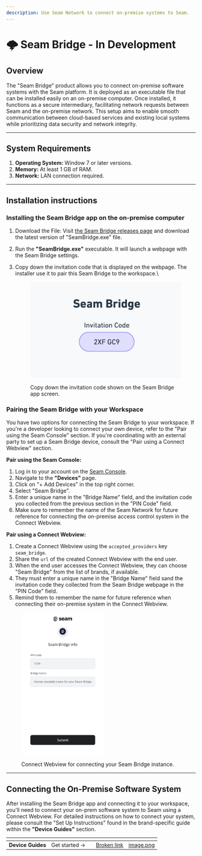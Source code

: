 ```yaml
---
description: Use Seam Network to connect on-premise systems to Seam.
---
```


# 🌩 Seam Bridge - In Development

## Overview

The "Seam Bridge" product allows you to connect on-premise software systems with the Seam platform. It is deployed as an executable file that can be installed easily on an on-premise computer. Once installed, it functions as a secure intermediary, facilitating network requests between Seam and the on-premise network. This setup aims to enable smooth communication between cloud-based services and existing local systems while prioritizing data security and network integrity.

***

## System Requirements

1. **Operating System:** Window 7 or later versions.
2. **Memory:** At least 1 GB of RAM.
3. **Network:** LAN connection required.

***

## Installation instructions

### **Installing the Seam Bridge app on the on-premise computer**

1. Download the File: Visit [the Seam Bridge releases page](https://github.com/seamapi/seam-bridge-client/releases/latest) and download the latest version of "SeamBridge.exe" file.
2. Run the **"SeamBridge.exe"** executable. It will launch a webpage with the Seam Bridge settings.
3.  Copy down the invitation code that is displayed on the webpage. The installer use it to pair this Seam Bridge to the workspace.\


    <figure><img src="../.gitbook/assets/image (10).png" alt="" width="563"><figcaption><p>Copy down the invitation code shown on the Seam Bridge app screen.</p></figcaption></figure>

### Pairing the Seam Bridge with your Workspace

You have two options for connecting the Seam Bridge to your workspace. If you're a developer looking to connect your own device, refer to the "Pair using the Seam Console" section. If you're coordinating with an external party to set up a Seam Bridge device, consult the "Pair using a Connect Webview" section.

**Pair using the Seam Console:**

1. Log in to your account on the [Seam Console](https://console.getseam.com).
2. Navigate to the **"Devices"** page.
3. Click on "+ Add Devices" in the top right corner.
4. Select "Seam Bridge".
5. Enter a unique name in the "Bridge Name" field, and the invitation code you collected from the previous section in the "PIN Code" field.
6. Make sure to remember the name of the Seam Network for future reference for connecting the on-premise access control system in the Connect Webview.

**Pair using a Connect Webview:**

1. Create a Connect Webview using the `accepted_providers` key `seam_bridge`.
2. Share the `url` of the created Connect Webview with the end user.
3. When the end user accesses the Connect Webview, they can choose "Seam Bridge" from the list of brands, if available.
4. They must enter a unique name in the "Bridge Name" field sand the invitation code they collected from the Seam Bridge webpage in the "PIN Code" field.
5. Remind them to remember the name for future reference when connecting their on-premise system in the Connect Webview.

<figure><img src="../.gitbook/assets/Screen Shot 2023-12-22 at 3.33.56 PM.png" alt="" width="221"><figcaption><p>Connect Webview for connecting your Seam Bridge instance.</p></figcaption></figure>

***

## Connecting the On-Premise Software System

After installing the Seam Bridge app and connecting it to your workspace, you'll need to connect your on-prem software system to Seam using a Connect Webview. For detailed instructions on how to connect your system, please consult the "Set Up Instructions" found in the brand-specific guide within the **"Device Guides"** section.

<table data-card-size="large" data-view="cards"><thead><tr><th></th><th></th><th></th><th data-hidden data-card-target data-type="content-ref"></th><th data-hidden data-card-cover data-type="files"></th></tr></thead><tbody><tr><td><strong>Device Guides</strong></td><td>Get started →</td><td></td><td><a href="broken-reference">Broken link</a></td><td><a href="../.gitbook/assets/image.png">image.png</a></td></tr></tbody></table>
